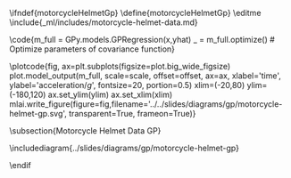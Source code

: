 \ifndef{motorcycleHelmetGp}
\define{motorcycleHelmetGp}
\editme
\include{_ml/includes/motorcycle-helmet-data.md}

\code{m_full = GPy.models.GPRegression(x,yhat)
_ = m_full.optimize() # Optimize parameters of covariance function}

\plotcode{fig, ax=plt.subplots(figsize=plot.big_wide_figsize)
plot.model_output(m_full, scale=scale, offset=offset, ax=ax, xlabel='time', ylabel='acceleration/$g$', fontsize=20, portion=0.5)
xlim=(-20,80)
ylim=(-180,120)
ax.set_ylim(ylim)
ax.set_xlim(xlim)
mlai.write_figure(figure=fig,filename='../../slides/diagrams/gp/motorcycle-helmet-gp.svg', 
            transparent=True, frameon=True)}


\subsection{Motorcycle Helmet Data GP}

\includediagram{../slides/diagrams/gp/motorcycle-helmet-gp}

\endif
